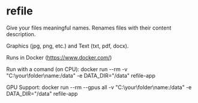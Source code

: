 # refile
Give your files meaningful names. Renames files with their content description. 

Graphics (jpg, png, etc.) and Text (txt, pdf, docx).

Runs in Docker (https://www.docker.com/)

Run with a comand (on CPU): docker run --rm -v "C:\your\folder\name:/data" -e DATA_DIR="/data" refile-app

GPU Support: docker run --rm --gpus all -v "C:\your\folder\name:/data" -e DATA_DIR="/data" refile-app